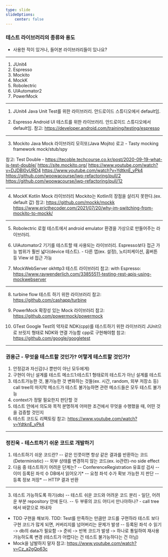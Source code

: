 ```yaml
---
type: slide
slideOptions: 
    center: false
---
```


### 테스트 라이브러리의 종류와 용도

- 사용한 적이 있거나, 들어본 라이브러리들이 있나요?

---

1. JUnit4
2. Espresso
3. Mockito
4. MockK
5. Robolectric
6. UIAutomator2
7. PowerMock

---

1. JUnit4
Java Unit Test를 위한 라이브러리.
안드로이드 스튜디오에서 default임.

2. Espresso
Android UI 테스트를 위한 라이브러리.
안드로이드 스튜디오에서 default임.
참고:
https://developer.android.com/training/testing/espresso

---

3. Mockito
Java Mock 라이브러리
모히또(Java Mojito) 로고 - Tasty mocking framework
mock/stub/spy

참고:
Test Double - https://tecoble.techcourse.co.kr/post/2020-09-19-what-is-test-double/
https://site.mockito.org/
https://www.youtube.com/watch?v=DJDBl0vURD4
https://www.youtube.com/watch?v=YdtknE_yPk4
https://github.com/woowacourse/jwp-refactoring/pull/2
https://github.com/woowacourse/jwp-refactoring/pull/12

---

4. MockK
Kotlin Mock 라이브러리
Mockito는 Kotlin의 장점을 살리지 못한다.(ex. default 값)
참고:
https://github.com/mockk/mockk
https://www.ericthecoder.com/2021/07/20/why-im-switching-from-mockito-to-mockk/

---

5. Robolectric
로컬 테스트에서 android emulator 환경을 가상으로 만들어주는 라이브러리.

6. UIAutomator2
기기를 테스트할 때 사용되는 라이브러리.
Espresso보다 접근 가능 범위가 훨씬 넓다(device 테스트). - 다른 앱(ex. 설정), 노티피케이션, 홈버튼 등
View id 접근 가능

7. MockWebServer
okhttp3 테스트 라이브러리
참고:
with Espresso: https://www.raywenderlich.com/33855511-testing-rest-apis-using-mockwebserver

---

8. turbine
flow 테스트 하기 위한 라이브러리
참고:
https://github.com/cashapp/turbine

9. PowerMock
확장성 있는 Mock 라이브러리
참고:
https://github.com/powermock/powermock

10. GTest
Google Test의 약자로 NDK(cpp)를 테스트하기 위한 라이브러리
JUnit으로 브릿지 형태로 NDK와 연결 가능함
cpp로 구현해야함
참고:
https://github.com/google/googletest

---

### 권용근 - 무엇을 테스트할 것인가? 어떻게 테스트할 것인가?
1. 안정감과 자신감(나 뿐만이 아닌 모두에게)
2. 구현이 아닌 설계를 테스트
메소드1:테스트1 형태로의 테스트가 아닌 설계를 테스트 
3. 테스트가능한 것, 불가능한 것
변화하는 것들(ex. 시간, random, 외부 저장소 등)
call tree의 마지막 메소드가 테스트 불가능하면 관련 메소드들은 모두 테스트
불가능
4. context가 정말 필요한지 판단할 것
5. 테스트 안에서 의도와 목적 분명하게
어떠한 조건에서 무엇을 수행했을 때, 어떤 것을 검증할 것인지
6. 테스트 코드도 리팩토링
참고:
https://www.youtube.com/watch?v=YdtknE_yPk4

---

### 정진욱 - 테스트하기 쉬운 코드로 개발하기
1. 테스트하기 쉬운 코드란?
-- 같은 인풋이면 항상 같은 결과를 반환하는 코드(Deterministic)
-- 외부 상태를 변경하지 않는 코드(ex. io관련)-no side effect
2. 다음 중 테스트하기 어려운 단계는?
-- ConferenceRegistration 유효성 검사
-- 이미 등록된 좌석 수 DB에서 읽어오기*
-- 요청 좌석 수가 확보 가능한 지 판단
-- 등록 정보 저장*
-- HTTP 결과 반환

---

3. 테스트 가능하도록 하기(db)
-- 테스트 쉬운 코드와 어려운 코드 분리 - 일단, 어려운 부분 repository 안에 둔다.
-- 두 부류의 코드 어디서 만나야하나? - call tree에서 바깥으로 꺼내자

- TDD 구현을 해보자.
TDD: Test를 만족하는 만큼만 코드를 구현하라
테스트 보다 구현 코드가 많게 되면, 커버리지를 넘어버리는 문제가 발생
-- 등록된 좌석 수 읽기 -> db의 data가 필요함 -> 준비 -> 반복 코드가 발생 ->
하나로 통일하여 재사용가능하도록 변경
(테스트가 어렵다는 건 테스트 불가능하다는 건 아님)
- Mock을 남발하지 말자
참고:
https://www.youtube.com/watch?v=Cz_a2gQp63c

